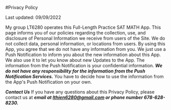 #Privacy Policy

Last updated: 09/09/2022 

My group LT6280 operates this Full-Length Practice SAT MATH App. This page informs you of our policies regarding the collection, use, and disclosure of Personal Information we receive from users of the Site. We do not collect data, personal information, or locations from users. By using this App, you agree that we do not have any information from you. We just use a Push Notification to inform you about the new information about this App. We also use it to let you know about new Updates to the App. The information from the Push Notification is your confidential information. ***We do not have any responsibility for the information from the Push Notification Services.*** You have to decide how to use the information from the App's Push Notification on your own.

***Contact Us*** 
If you have any questions about this Privacy Policy, please contact us at ***email at lthien6280@gmail.com or phone number 678-628-8230.***

